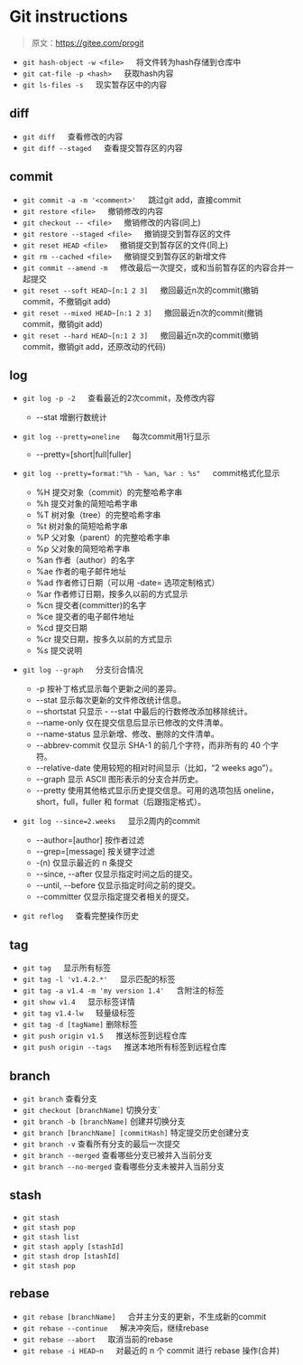 # Git instructions

> 原文：https://gitee.com/progit

- `git hash-object -w <file>` &emsp; 将文件转为hash存储到仓库中
- `git cat-file -p <hash>` &emsp; 获取hash内容
- `git ls-files -s` &emsp; 现实暂存区中的内容

## diff

- `git diff` &emsp; 查看修改的内容
- `git diff --staged` &emsp; 查看提交暂存区的内容

## commit

- `git commit -a -m '<comment>'` &emsp; 跳过git add，直接commit
- `git restore <file>` &emsp; 撤销修改的内容
- `git checkout -- <file>` &emsp; 撤销修改的内容(同上)
- `git restore --staged <file>` &emsp; 撤销提交到暂存区的文件
- `git reset HEAD <file>` &emsp; 撤销提交到暂存区的文件(同上)
- `git rm --cached <file>` &emsp; 撤销提交到暂存区的新增文件
- `git commit --amend -m` &emsp; 修改最后一次提交，或和当前暂存区的内容合并一起提交
- `git reset --soft HEAD~[n:1 2 3]` &emsp; 撤回最近n次的commit(撤销commit，不撤销git add)
- `git reset --mixed HEAD~[n:1 2 3]` &emsp; 撤回最近n次的commit(撤销commit，撤销git add)
- `git reset --hard HEAD~[n:1 2 3]` &emsp; 撤回最近n次的commit(撤销commit，撤销git add，还原改动的代码)

## log

- `git log -p -2` &emsp; 查看最近的2次commit，及修改内容
  
  - --stat  增删行数统计
- `git log --pretty=oneline` &emsp; 每次commit用1行显示
  - --pretty=[short|full|fuller]

- `git log --pretty=format:"%h - %an, %ar : %s"` &emsp; commit格式化显示
  - %H 提交对象（commit）的完整哈希字串
  - %h 提交对象的简短哈希字串
  - %T 树对象（tree）的完整哈希字串
  - %t 树对象的简短哈希字串
  - %P 父对象（parent）的完整哈希字串
  - %p 父对象的简短哈希字串
  - %an 作者（author）的名字
  - %ae 作者的电子邮件地址
  - %ad 作者修订日期（可以用 -date= 选项定制格式）
  - %ar 作者修订日期，按多久以前的方式显示
  - %cn 提交者(committer)的名字
  - %ce 提交者的电子邮件地址
  - %cd 提交日期
  - %cr 提交日期，按多久以前的方式显示
  - %s 提交说明
  
- `git log --graph` &emsp; 分支衍合情况
  - -p 按补丁格式显示每个更新之间的差异。
  - --stat 显示每次更新的文件修改统计信息。
  - --shortstat 只显示 - --stat 中最后的行数修改添加移除统计。
  - --name-only 仅在提交信息后显示已修改的文件清单。
  - --name-status 显示新增、修改、删除的文件清单。
  - --abbrev-commit 仅显示 SHA-1 的前几个字符，而非所有的 40 个字符。
  - --relative-date 使用较短的相对时间显示（比如，“2 weeks ago”）。
  - --graph 显示 ASCII 图形表示的分支合并历史。
  - --pretty 使用其他格式显示历史提交信息。可用的选项包括 oneline，short，full，fuller 和 format（后跟指定格式）。

- `git log --since=2.weeks` &emsp; 显示2周内的commit
  - --author=[author] 按作者过滤
  - --grep=[message] 按关键字过滤
  - -(n) 仅显示最近的 n 条提交
  - --since, --after 仅显示指定时间之后的提交。
  - --until, --before 仅显示指定时间之前的提交。
  - --committer 仅显示指定提交者相关的提交。 

- `git reflog` &emsp; 查看完整操作历史

## tag

- `git tag` &emsp; 显示所有标签
- `git tag -l 'v1.4.2.*'` &emsp; 显示匹配的标签
- `git tag -a v1.4 -m 'my version 1.4'` &emsp; 含附注的标签
- `git show v1.4` &emsp; 显示标签详情
- `git tag v1.4-lw` &emsp; 轻量级标签
- `git tag -d [tagName]` 删除标签
- `git push origin v1.5` &emsp; 推送标签到远程仓库
- `git push origin --tags` &emsp; 推送本地所有标签到远程仓库

## branch

- `git branch` 查看分支
- `git checkout [branchName]` 切换分支`
- `git branch -b [branchName]` 创建并切换分支
- `git branch [branchName] [commitHash]` 特定提交历史创建分支
- `git branch -v` 查看所有分支的最后一次提交
- `git branch --merged` 查看哪些分支已被并入当前分支
- `git branch --no-merged` 查看哪些分支未被并入当前分支

## stash

- `git stash`
- `git stash pop`
- `git stash list`
- `git stash apply [stashId]`
- `git stash drop [stashId]`
- `git stash pop`

## rebase

- `git rebase [branchName]` &emsp; 合并主分支的更新，不生成新的commit
- `git rebase --continue` &emsp; 解决冲突后，继续rebase
- `git rebase --abort` &emsp; 取消当前的rebase
- `git rebase -i HEAD~n` &emsp; 对最近的 n 个 commit 进行 rebase 操作(合并)
